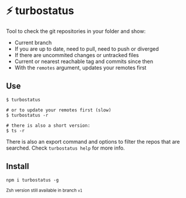 # ⚡️ turbostatus

Tool to check the git repositories in your folder and show:

- Current branch
- If you are up to date, need to pull, need to push or diverged
- If there are uncommited changes or untracked files
- Current or nearest reachable tag and commits since then
- With the `remotes` argument, updates your remotes first

## Use

```console
$ turbostatus

# or to update your remotes first (slow)
$ turbostatus -r

# there is also a short version:
$ ts -r
```

There is also an export command and options to filter the repos that are searched. Check `turbostatus help` for more info.

## Install

```console
npm i turbostatus -g
```

<sub>Zsh version still available in branch `v1`</sub>
